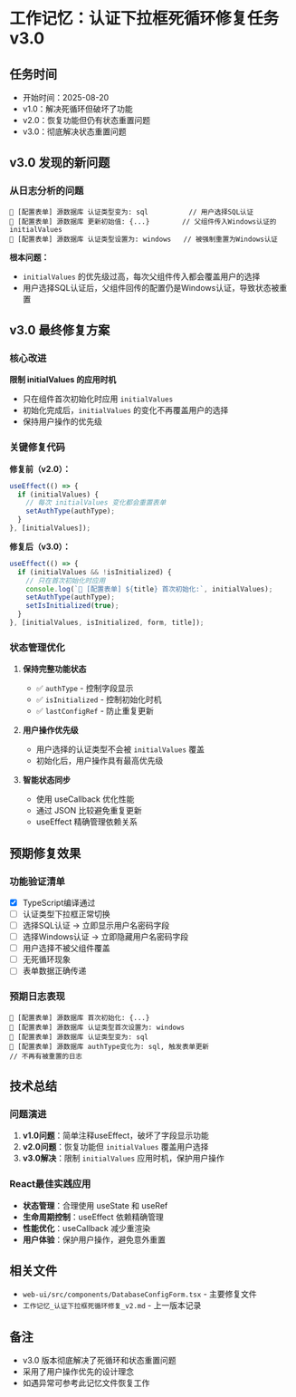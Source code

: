 # 工作记忆：认证下拉框死循环修复任务 v3.0

## 任务时间
- 开始时间：2025-08-20
- v1.0：解决死循环但破坏了功能
- v2.0：恢复功能但仍有状态重置问题
- v3.0：彻底解决状态重置问题

## v3.0 发现的新问题

### 从日志分析的问题
```
🔄 [配置表单] 源数据库 认证类型变为: sql          // 用户选择SQL认证
🔄 [配置表单] 源数据库 更新初始值: {...}        // 父组件传入Windows认证的initialValues
🔄 [配置表单] 源数据库 认证类型设置为: windows   // 被强制重置为Windows认证
```

**根本问题：**
- `initialValues` 的优先级过高，每次父组件传入都会覆盖用户的选择
- 用户选择SQL认证后，父组件回传的配置仍是Windows认证，导致状态被重置

## v3.0 最终修复方案

### 核心改进
**限制 initialValues 的应用时机**
- 只在组件首次初始化时应用 `initialValues`
- 初始化完成后，`initialValues` 的变化不再覆盖用户的选择
- 保持用户操作的优先级

### 关键修复代码

**修复前（v2.0）：**
```typescript
useEffect(() => {
  if (initialValues) {
    // 每次 initialValues 变化都会重置表单
    setAuthType(authType);
  }
}, [initialValues]);
```

**修复后（v3.0）：**
```typescript
useEffect(() => {
  if (initialValues && !isInitialized) {
    // 只在首次初始化时应用
    console.log(`🔄 [配置表单] ${title} 首次初始化:`, initialValues);
    setAuthType(authType);
    setIsInitialized(true);
  }
}, [initialValues, isInitialized, form, title]);
```

### 状态管理优化
1. **保持完整功能状态**
   - ✅ `authType` - 控制字段显示
   - ✅ `isInitialized` - 控制初始化时机
   - ✅ `lastConfigRef` - 防止重复更新

2. **用户操作优先级**
   - 用户选择的认证类型不会被 `initialValues` 覆盖
   - 初始化后，用户操作具有最高优先级

3. **智能状态同步**
   - 使用 useCallback 优化性能
   - 通过 JSON 比较避免重复更新
   - useEffect 精确管理依赖关系

## 预期修复效果

### 功能验证清单
- [x] TypeScript编译通过
- [ ] 认证类型下拉框正常切换
- [ ] 选择SQL认证 → 立即显示用户名密码字段
- [ ] 选择Windows认证 → 立即隐藏用户名密码字段
- [ ] 用户选择不被父组件覆盖
- [ ] 无死循环现象
- [ ] 表单数据正确传递

### 预期日志表现
```
🔄 [配置表单] 源数据库 首次初始化: {...}
🔄 [配置表单] 源数据库 认证类型首次设置为: windows
🔄 [配置表单] 源数据库 认证类型变为: sql
🔄 [配置表单] 源数据库 authType变化为: sql, 触发表单更新
// 不再有被重置的日志
```

## 技术总结

### 问题演进
1. **v1.0问题**：简单注释useEffect，破坏了字段显示功能
2. **v2.0问题**：恢复功能但 `initialValues` 覆盖用户选择
3. **v3.0解决**：限制 `initialValues` 应用时机，保护用户操作

### React最佳实践应用
- **状态管理**：合理使用 useState 和 useRef
- **生命周期控制**：useEffect 依赖精确管理
- **性能优化**：useCallback 减少重渲染
- **用户体验**：保护用户操作，避免意外重置

## 相关文件
- `web-ui/src/components/DatabaseConfigForm.tsx` - 主要修复文件
- `工作记忆_认证下拉框死循环修复_v2.md` - 上一版本记录

## 备注
- v3.0 版本彻底解决了死循环和状态重置问题
- 采用了用户操作优先的设计理念
- 如遇异常可参考此记忆文件恢复工作